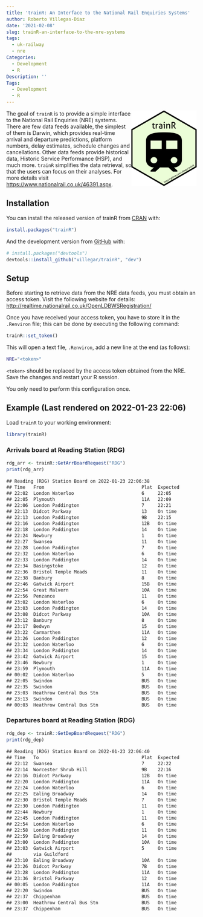 ```yaml
---
title: 'trainR: An Interface to the National Rail Enquiries Systems'
author: Roberto Villegas-Diaz
date: '2021-02-08'
slug: trainR-an-interface-to-the-nre-systems
tags:
  - uk-railway
  - nre
Categories:
  - Development
  - R
Description: ''
Tags:
  - Development
  - R
---
```


<img src="https://raw.githubusercontent.com/villegar/trainR/main/inst/images/logo.png" alt="logo" align="right" height=200px/>

The goal of `trainR` is to provide a simple interface to the 
National Rail Enquiries (NRE) systems. There are few data feeds 
available, the simplest of them is Darwin, which provides real-time 
arrival and departure predictions, platform numbers, delay estimates, 
schedule changes and cancellations. Other data feeds provide historical 
data, Historic Service Performance (HSP), and much more. `trainR` 
simplifies the data retrieval, so that the users can focus on their 
analyses. For more details visit 
https://www.nationalrail.co.uk/46391.aspx.

## Installation

You can install the released version of trainR from [CRAN](https://CRAN.R-project.org) with:

``` r
install.packages("trainR")
```

And the development version from [GitHub](https://github.com/) with:

``` r
# install.packages("devtools")
devtools::install_github("villegar/trainR", "dev")
```

## Setup
Before starting to retrieve data from the NRE data feeds, you must obtain an access token. 
Visit the following website for details: http://realtime.nationalrail.co.uk/OpenLDBWSRegistration/

Once you have received your access token, you have to store it in the `.Renviron` file; this can be 
done by executing the following command:


```r
trainR::set_token()
```

This will open a text file, `.Renviron`, add a new line at the end (as follows):

```bash
NRE="<token>"
```

`<token>` should be replaced by the access token obtained from the NRE. Save the changes and restart 
your R session.

You only need to perform this configuration once.

## Example (Last rendered on 2022-01-23 22:06)

Load `trainR` to your working environment:

```r
library(trainR)
```

### Arrivals board at Reading Station (RDG)


```r
rdg_arr <- trainR::GetArrBoardRequest("RDG")
print(rdg_arr)
```

```
## Reading (RDG) Station Board on 2022-01-23 22:06:38
## Time   From                                    Plat  Expected
## 22:02  London Waterloo                         6     22:05
## 22:05  Plymouth                                11A   22:09
## 22:06  London Paddington                       7     22:21
## 22:13  Didcot Parkway                          13    On time
## 22:13  London Paddington                       9B    22:15
## 22:16  London Paddington                       12B   On time
## 22:18  London Paddington                       14    On time
## 22:24  Newbury                                 1     On time
## 22:27  Swansea                                 11    On time
## 22:28  London Paddington                       7     On time
## 22:32  London Waterloo                         6     On time
## 22:33  London Paddington                       14    On time
## 22:34  Basingstoke                             12    On time
## 22:36  Bristol Temple Meads                    11    On time
## 22:38  Banbury                                 8     On time
## 22:46  Gatwick Airport                         15B   On time
## 22:54  Great Malvern                           10A   On time
## 22:56  Penzance                                11    On time
## 23:02  London Waterloo                         6     On time
## 23:03  London Paddington                       14    On time
## 23:08  Didcot Parkway                          10A   On time
## 23:12  Banbury                                 8     On time
## 23:17  Bedwyn                                  15    On time
## 23:22  Carmarthen                              11A   On time
## 23:26  London Paddington                       12    On time
## 23:32  London Waterloo                         6     On time
## 23:34  London Paddington                       14    On time
## 23:42  Gatwick Airport                         15    On time
## 23:46  Newbury                                 1     On time
## 23:59  Plymouth                                11A   On time
## 00:02  London Waterloo                         5     On time
## 22:05  Swindon                                 BUS   On time
## 22:35  Swindon                                 BUS   On time
## 23:03  Heathrow Central Bus Stn                BUS   On time
## 23:13  Swindon                                 BUS   On time
## 00:03  Heathrow Central Bus Stn                BUS   On time
```

### Departures board at Reading Station (RDG)


```r
rdg_dep <- trainR::GetDepBoardRequest("RDG")
print(rdg_dep)
```

```
## Reading (RDG) Station Board on 2022-01-23 22:06:40
## Time   To                                      Plat  Expected
## 22:12  Swansea                                 7     22:22
## 22:14  Worcester Shrub Hill                    9B    22:16
## 22:16  Didcot Parkway                          12B   On time
## 22:20  London Paddington                       11A   On time
## 22:24  London Waterloo                         6     On time
## 22:25  Ealing Broadway                         14    On time
## 22:30  Bristol Temple Meads                    7     On time
## 22:30  London Paddington                       11    On time
## 22:44  Newbury                                 1     On time
## 22:45  London Paddington                       11    On time
## 22:54  London Waterloo                         6     On time
## 22:58  London Paddington                       11    On time
## 22:59  Ealing Broadway                         14    On time
## 23:00  London Paddington                       10A   On time
## 23:03  Gatwick Airport                         5     On time
##        via Guildford                           
## 23:10  Ealing Broadway                         10A   On time
## 23:26  Didcot Parkway                          7B    On time
## 23:28  London Paddington                       11A   On time
## 23:36  Bristol Parkway                         12    On time
## 00:05  London Paddington                       11A   On time
## 22:20  Swindon                                 BUS   On time
## 22:37  Chippenham                              BUS   On time
## 23:00  Heathrow Central Bus Stn                BUS   On time
## 23:37  Chippenham                              BUS   On time
```
